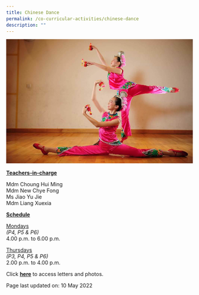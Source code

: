 ```yaml
---
title: Chinese Dance
permalink: /co-curricular-activities/chinese-dance
description: ""
---
```

<img src="/images/cd.jpeg">
<p><u><strong>Teachers-in-charge</strong></u></p>
<p>Mdm Choung Hui Ming<br />Mdm New Chye Fong<br />Ms Jiao Yu Jie<br />Mdm Liang Xuexia</p>
<p><u><strong>Schedule</strong></u></p>
<p><u>Mondays</u><br /><em>(P4, P5 &amp; P6)</em><br />4.00 p.m. to 6.00 p.m.</p>
<p><u>Thursdays</u><br /><em>(P3, P4, P5 &amp; P6)</em><br />2.00 p.m. to 4.00 p.m.</p>
<p>Click <a href="https://drive.google.com/open?id=1EG8txZPpKRY6Ag1ElJ3bFh9GYBtLgep_" target="_blank" rel="noopener"><strong>here</strong></a> to access letters and photos.</p>
<p>Page last updated on: 10 May 2022</p>